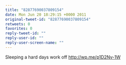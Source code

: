 ```yaml
---
title: "82877690037809154"
date: Mon Jun 20 18:29:15 +0000 2011
original-tweet-id: "82877690037809154"
retweets: 0
favorites: 0
reply-tweet-id: ""
reply-user-id: ""
reply-user-screen-name: ""
---
```

Sleeping a hard days work off http://wp.me/p1D2Nv-1W
